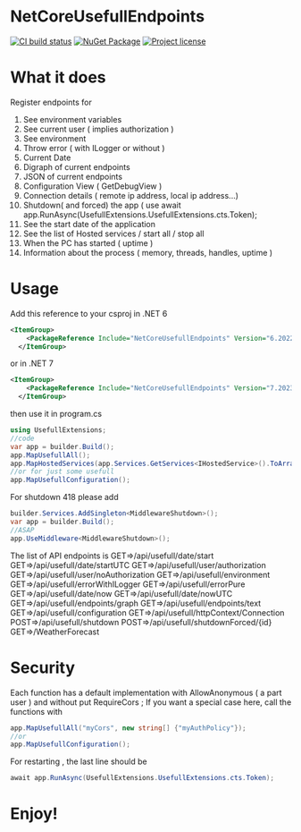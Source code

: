 # NetCoreUsefullEndpoints
[![CI build status](https://github.com/ignatandrei/NetCoreUsefullEndpoints/actions/workflows/dotnet.yml/badge.svg?branch=main)](https://github.com/ignatandrei/NetCoreUsefullEndpoints/actions/workflows/dotnet.yml)
[![NuGet Package](https://img.shields.io/nuget/v/NetCoreUsefullEndpoints?logo=nuget)](https://www.nuget.org/packages/NetCoreUsefullEndpoints)
[![Project license](https://img.shields.io/github/license/ignatandrei/NetCoreUsefullEndpoints)](LICENSE)

# What it does

Register endpoints for

1. See environment variables
2. See current user ( implies authorization )
3. See environment
3. Throw error ( with ILogger or without )
4. Current Date
5. Digraph of current endpoints
6. JSON of current endpoints
7. Configuration View ( GetDebugView )
8. Connection details ( remote ip address, local ip address...)
9. Shutdown( and forced) the app ( use await app.RunAsync(UsefullExtensions.UsefullExtensions.cts.Token);
10. See the start date of the application
11. See the list of Hosted services / start all / stop all
12. When the PC has started ( uptime )
13. Information about the process ( memory, threads, handles, uptime )

# Usage
Add this reference to your csproj in .NET 6

```xml
<ItemGroup>
    <PackageReference Include="NetCoreUsefullEndpoints" Version="6.2022.1231.1100" />
  </ItemGroup>

```
or in .NET 7

```xml
<ItemGroup>
    <PackageReference Include="NetCoreUsefullEndpoints" Version="7.2023.1216.1825" />
  </ItemGroup>

```

then use it in program.cs

```csharp
using UsefullExtensions;
//code
var app = builder.Build();
app.MapUsefullAll();
app.MapHostedServices(app.Services.GetServices<IHostedService>().ToArray());
//or for just some usefull
app.MapUsefullConfiguration();
```

For shutdown 418 please add
```csharp
builder.Services.AddSingleton<MiddlewareShutdown>();
var app = builder.Build();
//ASAP
app.UseMiddleware<MiddlewareShutdown>();
```

The list of API endpoints is
GET=>/api/usefull/date/start
GET=>/api/usefull/date/startUTC
GET=>/api/usefull/user/authorization
GET=>/api/usefull/user/noAuthorization
GET=>/api/usefull/environment
GET=>/api/usefull/errorWithILogger
GET=>/api/usefull/errorPure
GET=>/api/usefull/date/now
GET=>/api/usefull/date/nowUTC
GET=>/api/usefull/endpoints/graph
GET=>/api/usefull/endpoints/text
GET=>/api/usefull/configuration
GET=>/api/usefull/httpContext/Connection
POST=>/api/usefull/shutdown
POST=>/api/usefull/shutdownForced/{id}
GET=>/WeatherForecast

# Security

Each function has a default implementation with AllowAnonymous ( a part user ) and without put RequireCors ;
If you want a special case here, call the functions with
```csharp
app.MapUsefullAll("myCors", new string[] {"myAuthPolicy"});
//or
app.MapUsefullConfiguration();
```
For restarting , the last line should be
```csharp
await app.RunAsync(UsefullExtensions.UsefullExtensions.cts.Token);
```

# Enjoy!
